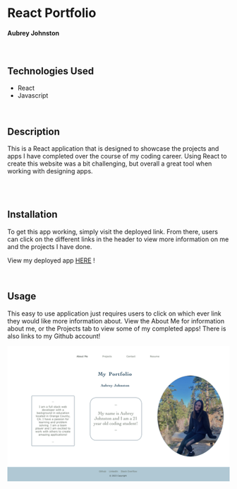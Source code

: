 # React Portfolio
#### Aubrey Johnston
<br>

## Technologies Used
<ul>
    <li>React</li>
    <li>Javascript</li>
</ul>    

<br>

## Description

This is a React application that is designed to showcase the projects and apps I have completed over the course of my coding career. Using React to create this website was a bit challenging, but overall a great tool when working with designing apps. 


<br>

<br>

## Installation
To get this app working, simply visit the deployed link. From there, users can click on the different links in the header to view more information on me and the projects I have done. 


View my deployed app [HERE](https://git.heroku.com/guarded-spire-40383.git) !
<br>




<br>

## Usage
This easy to use application just requires users to click on which ever link they would like more information about. View the About Me for information about me, or the Projects tab to view some of my completed apps! There is also links to my Github account! <br>

![Portfolio Screenshot](/src/components/images/readmePhoto.png)


<br>